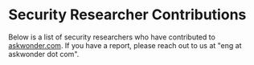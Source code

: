 # Security Researcher Contributions

Below is a list of security researchers who have contributed to [askwonder.com](https://askwonder.com). If you have a report, please reach out to us at "eng at askwonder dot com".
